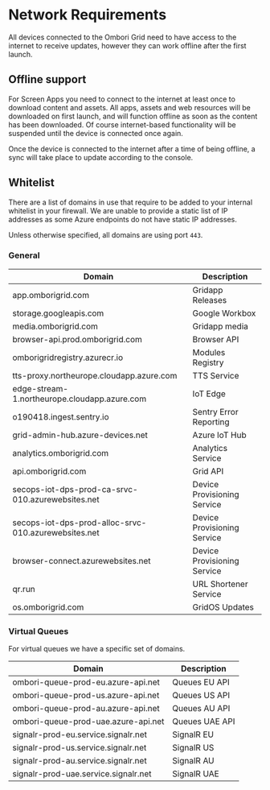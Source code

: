 # Network Requirements
All devices connected to the Ombori Grid need to have access to the internet to receive updates, however they can work offline after the first launch.

## Offline support
For Screen Apps you need to connect to the internet at least once to download content and assets. All apps, assets and web resources will be downloaded on first launch, and will function offline as soon as the content has been downloaded. Of course internet-based functionality will be suspended until the device is connected once again. 

Once the device is connected to the internet after a time of being offline, a sync will take place to update according to the console.
## Whitelist
There are a list of domains in use that require to be added to your internal whitelist in your firewall. We are unable to provide a static list of IP addresses as some Azure endpoints do not have static IP addresses.

Unless otherwise specified, all domains are using port `443`.

### General

| Domain                                               | Description                 |
| ---------------------------------------------------- | --------------------------- |
| app.omborigrid.com                                   | Gridapp Releases            |
| storage.googleapis.com                               | Google Workbox              |
| media.omborigrid.com                                 | Gridapp media               |
| browser-api.prod.omborigrid.com                      | Browser API                 |
| omborigridregistry.azurecr.io                        | Modules Registry            |
| tts-proxy.northeurope.cloudapp.azure.com             | TTS Service                 |
| edge-stream-1.northeurope.cloudapp.azure.com         | IoT Edge                    |
| o190418.ingest.sentry.io                             | Sentry Error Reporting      |
| grid-admin-hub.azure-devices.net                     | Azure IoT Hub               |
| analytics.omborigrid.com                             | Analytics Service           |
| api.omborigrid.com                                   | Grid API                    |
| secops-iot-dps-prod-ca-srvc-010.azurewebsites.net    | Device Provisioning Service |
| secops-iot-dps-prod-alloc-srvc-010.azurewebsites.net | Device Provisioning Service |
| browser-connect.azurewebsites.net                    | Device Provisioning Service |
| qr.run                                               | URL Shortener Service       |
| os.omborigrid.com                                    | GridOS Updates              |

### Virtual Queues
For virtual queues we have a specific set of domains.

| Domain                               | Description    |
| ------------------------------------ | -------------- |
| ombori-queue-prod-eu.azure-api.net   | Queues EU API  |
| ombori-queue-prod-us.azure-api.net   | Queues US API  |
| ombori-queue-prod-au.azure-api.net   | Queues AU API  |
| ombori-queue-prod-uae.azure-api.net  | Queues UAE API |
| signalr-prod-eu.service.signalr.net  | SignalR EU     |
| signalr-prod-us.service.signalr.net  | SignalR US     |
| signalr-prod-au.service.signalr.net  | SignalR AU     |
| signalr-prod-uae.service.signalr.net | SignalR UAE    |